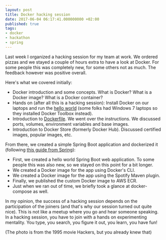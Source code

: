 ```yaml
---
layout: post
title: Docker hacking session
date: 2017-06-04 06:17:41.000000000 +02:00
published: true
tags:
- docker
- hackathon
- spring
---
```


Last week I organized a hacking session for my team at work. We ordered pizzas and we stayed a couple of hours extra to have a look at Docker. For some people this was completely new, for some others not as much. The feedback however was positive overall.

Here's what we covered initially:
<ul>
<li>Docker introduction and some concepts. What is Docker? What is a Docker image? What is a Docker container?</li>
<li>Hands on (after all this is a hacking session): Install Docker on our laptops and run the <a href="https://docs.docker.com/get-started/#setup" target="_blank" rel="noopener noreferrer">hello world</a> (some folks had Windows 7 laptops so they installed Docker Toolbox instead).</li>
<li>Introduction to <a href="https://docs.docker.com/get-started/part2/#define-a-container-with-a-dockerfile" target="_blank" rel="noopener noreferrer">Dockerfile</a>. We went over the instructions. We discussed ports, volumes, environment variables and base images.</li>
<li>Introduction to Docker Store (formerly Docker Hub). Discussed certified images, popular images, etc.</li>
</ul>

From there, we created a simple Spring Boot application and dockerized it (following <a href="https://spring.io/guides/gs/spring-boot-docker/" target="_blank" rel="noopener noreferrer">this guide from Spring</a>):
<ul>
<li>First, we created a hello world Spring Boot web application. To some people this was also new, so we stayed on this point for a bit longer.</li>
<li>We created a Docker image for the app using Docker's CLI.</li>
<li>We created a Docker image for the app using the Spotify Maven plugin.</li>
<li>Finally, we published the custom Docker image to AWS ECR.</li>
<li>Just when we ran out of time, we briefly took a glance at docker-compose as well.</li>
</ul>

In my opinion, the success of a hacking session depends on the participation of the joiners (and that's why our session turned out quite nice). This is not like a meetup where you go and hear someone speaking. In a hacking session, you have to join with a hands on experimenting mentality. You type, you search, you figure it out, you learn, you have fun!

(The photo is from the 1995 movie Hackers, but you already knew that)

